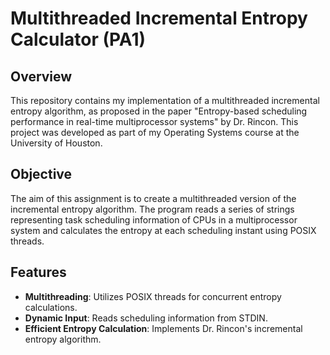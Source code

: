# Multithreaded Incremental Entropy Calculator (PA1)

## Overview
This repository contains my implementation of a multithreaded incremental entropy algorithm, as proposed in the paper "Entropy-based scheduling performance in real-time multiprocessor systems" by Dr. Rincon. This project was developed as part of my Operating Systems course at the University of Houston.

## Objective
The aim of this assignment is to create a multithreaded version of the incremental entropy algorithm. The program reads a series of strings representing task scheduling information of CPUs in a multiprocessor system and calculates the entropy at each scheduling instant using POSIX threads.

## Features
- **Multithreading**: Utilizes POSIX threads for concurrent entropy calculations.
- **Dynamic Input**: Reads scheduling information from STDIN.
- **Efficient Entropy Calculation**: Implements Dr. Rincon's incremental entropy algorithm.

